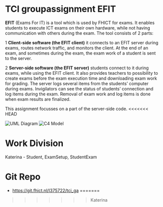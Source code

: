 # TCI groupassignment EFIT

**EFIT** (Exams For IT) is a tool which is used by FHICT for exams. It enables students to execute ICT exams on their own hardware, while not having communication with others during the exam.
The tool consists of 2 parts:

1 **Client-side software (the EFIT client)** it connects to an EFIT server during exams, routes network traffic, and monitors the client. At the end of an exam, and sometimes during the exam, the exam work of a student is sent to the server.

2 **Server-side software (the EFIT server)** students connect to it during exams, while using the EFIT client. It also provides teachers to possibility to create exams before the exam execution time and downloading exam work for grading. The server logs several items from the students’ computer during exams. Invigilators can see the status of students’ connection and log items during the exam. Removal of exam work and log items is done when exam results are finalized.

This assignment focusses on a part of the server-side code.
<<<<<<< HEAD

![UML Diagram](https://git.fhict.nl/I375722/tci_ga/blob/Katerina/TCI_GA_UML.png?raw=true)
![C4 Model](https://git.fhict.nl/I375722/tci_ga/blob/Katerina/TCI_C4.png?raw=true)

# Work Division

Katerina - Student, ExamSetup, StudentExam

# Git Repo
- https://git.fhict.nl/I375722/tci_ga
=======
>>>>>>> Katerina
